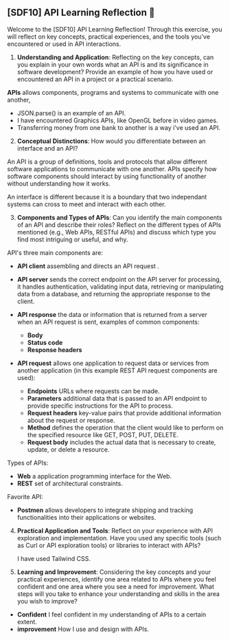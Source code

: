 ## [SDF10] API Learning Reflection 🧠

Welcome to the [SDF10] API Learning Reflection! Through this exercise, you will reflect on key concepts, practical experiences, and the tools you've encountered or used in API interactions.

1. **Understanding and Application**: Reflecting on the key concepts, can you explain in your own words what an API is and its significance in software development? Provide an example of how you have used or encountered an API in a project or a practical scenario.

**APIs** allows components, programs and systems to communicate with one another,

* JSON.parse() is an example of an API.
* I have encountered Graphics APIs, like OpenGL before in video games.
* Transferring money from one bank to another is a way i've used an API.

2. **Conceptual Distinctions**: How would you differentiate between an interface and an API? 

An API is a group of definitions, tools and protocols that allow different software applications to communicate with one another. APIs specify how software components should interact by using functionality of another without understanding how it works.

An interface is different because it is a boundary that two independant systems can cross to meet and interact with each other.

3. **Components and Types of APIs**: Can you identify the main components of an API and describe their roles? Reflect on the different types of APIs mentioned (e.g., Web APIs, RESTful APIs) and discuss which type you find most intriguing or useful, and why.

API's three main components are:
* **API client** assembling and directs an API request .

* **API server** sends the correct endpoint on the API server for processing, it handles authentication, validating input data, retrieving or manipulating data from a database, and returning the appropriate response to the client.

* **API response** the data or information that is returned from a server when an API request is sent, examples of common components:
    * **Body**
    * **Status code**
    * **Response headers**

* **API request** allows one application to request data or services from another application (in this example REST API request components are used):
    * **Endpoints** URLs where requests can be made.
    * **Parameters** additional data that is passed to an API endpoint to provide specific instructions for the API to process.
    * **Request headers** key-value pairs that provide additional information about the request or response.
    * **Method** defines the operation that the client would like to perform on the specified resource like GET, POST, PUT, DELETE.
    * **Request body** includes the actual data that is necessary to create, update, or delete a resource.

 Types of APIs:
* **Web** a application programming interface for the Web. 
* **REST**  set of architectural constraints.

Favorite API:
* **Postmen** allows developers to integrate shipping and tracking functionalities into their applications or websites.

4. **Practical Application and Tools**: Reflect on your experience with API exploration and implementation. Have you used any specific tools (such as Curl or API exploration tools) or libraries to interact with APIs? 

   I have used Tailwind CSS.

5. **Learning and Improvement**: Considering the key concepts and your practical experiences, identify one area related to APIs where you feel confident and one area where you see a need for improvement. What steps will you take to enhance your understanding and skills in the area you wish to improve?

* **Confident** I feel confident in my understanding of APIs to a certain extent.
* **improvement** How I use and design with APIs.
